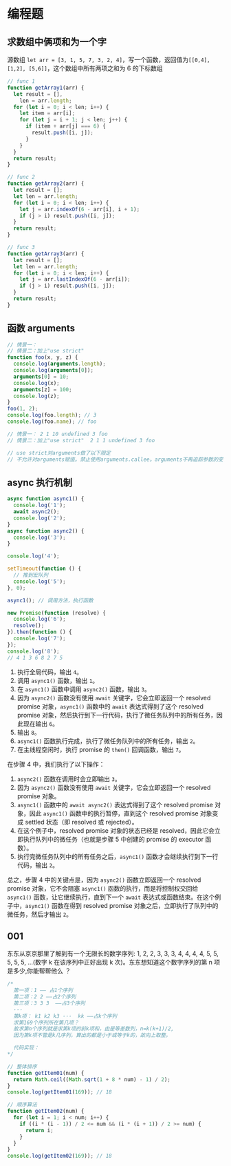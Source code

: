 # 编程题

## 求数组中俩项和为一个字

源数组 `let arr = [3, 1, 5, 7, 3, 2, 4]`，写一个函数，返回值为`[[0,4], [1,2], [5,6]]`，这个数组中所有两项之和为 6 的下标数组

```js
// func 1
function getArray1(arr) {
  let result = [],
    len = arr.length;
  for (let i = 0; i < len; i++) {
    let item = arr[i];
    for (let j = i + 1; j < len; j++) {
      if (item + arr[j] === 6) {
        result.push([i, j]);
      }
    }
  }
  return result;
}

// func 2
function getArray2(arr) {
  let result = [];
  let len = arr.length;
  for (let i = 0; i < len; i++) {
    let j = arr.indexOf(6 - arr[i], i + 1);
    if (j > i) result.push([i, j]);
  }
  return result;
}

// func 3
function getArray3(arr) {
  let result = [];
  let len = arr.length;
  for (let i = 0; i < len; i++) {
    let j = arr.lastIndexOf(6 - arr[i]);
    if (j > i) result.push([i, j]);
  }
  return result;
}
```

## 函数 arguments

```js
// 情景一：
// 情景二：加上"use strict"
function foo(x, y, z) {
  console.log(arguments.length);
  console.log(arguments[0]);
  arguments[0] = 10;
  console.log(x);
  arguments[z] = 100;
  console.log(z);
}
foo(1, 2);
console.log(foo.length); // 3
console.log(foo.name); // foo

// 情景一： 2 1 10 undefined 3 foo
// 情景二：加上"use strict"  2 1 1 undefined 3 foo

// use strict对arguments做了以下限定
// 不允许对arguments赋值。禁止使用arguments.callee。arguments不再追踪参数的变化
```

## async 执行机制

```js
async function async1() {
  console.log('1');
  await async2();
  console.log('2');
}
async function async2() {
  console.log('3');
}

console.log('4');

setTimeout(function () {
  // 推到宏队列
  console.log('5');
}, 0);

async1(); // 调用方法，执行函数

new Promise(function (resolve) {
  console.log('6');
  resolve();
}).then(function () {
  console.log('7');
});
console.log('8');
// 4 1 3 6 8 2 7 5
```

1. 执行全局代码，输出 `4`。
2. 调用 `async1()` 函数，输出 `1`。
3. 在 `async1()` 函数中调用 `async2()` 函数，输出 `3`。
4. 因为 `async2()` 函数没有使用 `await` 关键字，它会立即返回一个 resolved promise 对象，`async1()` 函数中的 `await` 表达式得到了这个 resolved promise 对象，然后执行到下一行代码，执行了微任务队列中的所有任务，因此现在输出 `6`。
5. 输出 `8`。
6. `async1()` 函数执行完成，执行了微任务队列中的所有任务，输出 `2`。
7. 在主线程空闲时，执行 promise 的 `then()` 回调函数，输出 `7`。

在步骤 4 中，我们执行了以下操作：

1. `async2()` 函数在调用时会立即输出 `3`。
2. 因为 `async2()` 函数没有使用 `await` 关键字，它会立即返回一个 resolved promise 对象。
3. `async1()` 函数中的 `await async2()` 表达式得到了这个 resolved promise 对象，因此 `async1()` 函数中的执行暂停，直到这个 resolved promise 对象变成 settled 状态（即 resolved 或 rejected）。
4. 在这个例子中，resolved promise 对象的状态已经是 resolved，因此它会立即执行队列中的微任务（也就是步骤 5 中创建的 promise 的 executor 函数）。
5. 执行完微任务队列中的所有任务之后，`async1()` 函数才会继续执行到下一行代码，输出 `2`。

总之，步骤 4 中的关键点是，因为 `async2()` 函数立即返回一个 resolved promise 对象，它不会阻塞 `async1()` 函数的执行，而是将控制权交回给 `async1()` 函数，让它继续执行，直到下一个 `await` 表达式或函数结束。在这个例子中，`async1()` 函数在得到 resolved promise 对象之后，立即执行了队列中的微任务，然后才输出 `2`。

## 001

东东从京京那里了解到有一个无限长的数字序列: 1, 2, 2, 3, 3, 3, 4, 4, 4, 4, 5, 5, 5, 5, 5, ...(数字 k 在该序列中正好出现 k 次)。东东想知道这个数字序列的第 n 项是多少,你能帮帮他么 ？

```js
/*
  第一项：1 —— 占1个序列
  第二项：2 2 ——占2个序列
  第三项：3 3 3  ——占3个序列
  ···
  第k项： k1 k2 k3 ···  kk ——占k个序列
  求第169个序列所在第几项？
  故求第n个序列就是求第k项的前k项和，由是等差数列，n=k(k+1)/2,
  因为第k项不管是k几序列，算出的都是小于或等于k的，故向上取整。

  代码实现：
*/

// 整体排序
function getItem01(num) {
  return Math.ceil((Math.sqrt(1 + 8 * num) - 1) / 2);
}
console.log(getItem01(169)); // 18

// 顺序算法
function getItem02(num) {
  for (let i = 1; i < num; i++) {
    if ((i * (i - 1)) / 2 <= num && (i * (i + 1)) / 2 >= num) {
      return i;
    }
  }
}
console.log(getItem02(169)); // 18
```
